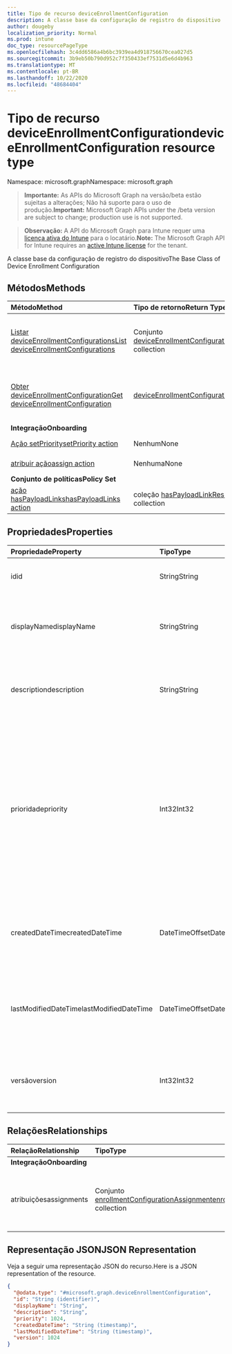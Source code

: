 ```yaml
---
title: Tipo de recurso deviceEnrollmentConfiguration
description: A classe base da configuração de registro do dispositivo
author: dougeby
localization_priority: Normal
ms.prod: intune
doc_type: resourcePageType
ms.openlocfilehash: 3c4dd6586a4b6bc3939ea4d918756670cea027d5
ms.sourcegitcommit: 3b9eb50b790d952c7f350433ef7531d5e6d4b963
ms.translationtype: MT
ms.contentlocale: pt-BR
ms.lasthandoff: 10/22/2020
ms.locfileid: "48684404"
---
```

# <a name="deviceenrollmentconfiguration-resource-type"></a><span data-ttu-id="09f35-103">Tipo de recurso deviceEnrollmentConfiguration</span><span class="sxs-lookup"><span data-stu-id="09f35-103">deviceEnrollmentConfiguration resource type</span></span>

<span data-ttu-id="09f35-104">Namespace: microsoft.graph</span><span class="sxs-lookup"><span data-stu-id="09f35-104">Namespace: microsoft.graph</span></span>

> <span data-ttu-id="09f35-105">**Importante:** As APIs do Microsoft Graph na versão/beta estão sujeitas a alterações; Não há suporte para o uso de produção.</span><span class="sxs-lookup"><span data-stu-id="09f35-105">**Important:** Microsoft Graph APIs under the /beta version are subject to change; production use is not supported.</span></span>

> <span data-ttu-id="09f35-106">**Observação:** A API do Microsoft Graph para Intune requer uma [licença ativa do Intune](https://go.microsoft.com/fwlink/?linkid=839381) para o locatário.</span><span class="sxs-lookup"><span data-stu-id="09f35-106">**Note:** The Microsoft Graph API for Intune requires an [active Intune license](https://go.microsoft.com/fwlink/?linkid=839381) for the tenant.</span></span>

<span data-ttu-id="09f35-107">A classe base da configuração de registro do dispositivo</span><span class="sxs-lookup"><span data-stu-id="09f35-107">The Base Class of Device Enrollment Configuration</span></span>

## <a name="methods"></a><span data-ttu-id="09f35-108">Métodos</span><span class="sxs-lookup"><span data-stu-id="09f35-108">Methods</span></span>
|<span data-ttu-id="09f35-109">Método</span><span class="sxs-lookup"><span data-stu-id="09f35-109">Method</span></span>|<span data-ttu-id="09f35-110">Tipo de retorno</span><span class="sxs-lookup"><span data-stu-id="09f35-110">Return Type</span></span>|<span data-ttu-id="09f35-111">Descrição</span><span class="sxs-lookup"><span data-stu-id="09f35-111">Description</span></span>|
|:---|:---|:---|
|[<span data-ttu-id="09f35-112">Listar deviceEnrollmentConfigurations</span><span class="sxs-lookup"><span data-stu-id="09f35-112">List deviceEnrollmentConfigurations</span></span>](../api/intune-shared-deviceenrollmentconfiguration-list.md)|<span data-ttu-id="09f35-113">Conjunto [deviceEnrollmentConfiguration](../resources/intune-shared-deviceenrollmentconfiguration.md)</span><span class="sxs-lookup"><span data-stu-id="09f35-113">[deviceEnrollmentConfiguration](../resources/intune-shared-deviceenrollmentconfiguration.md) collection</span></span>|<span data-ttu-id="09f35-114">Listar propriedades e relações de objetos de [deviceEnrollmentConfiguration](../resources/intune-shared-deviceenrollmentconfiguration.md).</span><span class="sxs-lookup"><span data-stu-id="09f35-114">List properties and relationships of the [deviceEnrollmentConfiguration](../resources/intune-shared-deviceenrollmentconfiguration.md) objects.</span></span>|
|[<span data-ttu-id="09f35-115">Obter deviceEnrollmentConfiguration</span><span class="sxs-lookup"><span data-stu-id="09f35-115">Get deviceEnrollmentConfiguration</span></span>](../api/intune-shared-deviceenrollmentconfiguration-get.md)|[<span data-ttu-id="09f35-116">deviceEnrollmentConfiguration</span><span class="sxs-lookup"><span data-stu-id="09f35-116">deviceEnrollmentConfiguration</span></span>](../resources/intune-shared-deviceenrollmentconfiguration.md)|<span data-ttu-id="09f35-117">Ler propriedades e relações de objetos de [deviceEnrollmentConfiguration](../resources/intune-shared-deviceenrollmentconfiguration.md).</span><span class="sxs-lookup"><span data-stu-id="09f35-117">Read properties and relationships of the [deviceEnrollmentConfiguration](../resources/intune-shared-deviceenrollmentconfiguration.md) object.</span></span>|
|<span data-ttu-id="09f35-118">**Integração**</span><span class="sxs-lookup"><span data-stu-id="09f35-118">**Onboarding**</span></span>|
|[<span data-ttu-id="09f35-119">Ação setPriority</span><span class="sxs-lookup"><span data-stu-id="09f35-119">setPriority action</span></span>](../api/intune-shared-deviceenrollmentconfiguration-setpriority.md)|<span data-ttu-id="09f35-120">Nenhum</span><span class="sxs-lookup"><span data-stu-id="09f35-120">None</span></span>|<span data-ttu-id="09f35-121">Ainda não documentado</span><span class="sxs-lookup"><span data-stu-id="09f35-121">Not yet documented</span></span>|
|[<span data-ttu-id="09f35-122">atribuir ação</span><span class="sxs-lookup"><span data-stu-id="09f35-122">assign action</span></span>](../api/intune-shared-deviceenrollmentconfiguration-assign.md)|<span data-ttu-id="09f35-123">Nenhuma</span><span class="sxs-lookup"><span data-stu-id="09f35-123">None</span></span>|<span data-ttu-id="09f35-124">Ainda não documentado</span><span class="sxs-lookup"><span data-stu-id="09f35-124">Not yet documented</span></span>|
|<span data-ttu-id="09f35-125">**Conjunto de políticas**</span><span class="sxs-lookup"><span data-stu-id="09f35-125">**Policy Set**</span></span>|
|[<span data-ttu-id="09f35-126">ação hasPayloadLinks</span><span class="sxs-lookup"><span data-stu-id="09f35-126">hasPayloadLinks action</span></span>](../api/intune-shared-deviceenrollmentconfiguration-haspayloadlinks.md)|<span data-ttu-id="09f35-127">coleção [hasPayloadLinkResultItem](../resources/intune-policyset-haspayloadlinkresultitem.md)</span><span class="sxs-lookup"><span data-stu-id="09f35-127">[hasPayloadLinkResultItem](../resources/intune-policyset-haspayloadlinkresultitem.md) collection</span></span>|<span data-ttu-id="09f35-128">Ainda não documentado</span><span class="sxs-lookup"><span data-stu-id="09f35-128">Not yet documented</span></span>|

## <a name="properties"></a><span data-ttu-id="09f35-129">Propriedades</span><span class="sxs-lookup"><span data-stu-id="09f35-129">Properties</span></span>
|<span data-ttu-id="09f35-130">Propriedade</span><span class="sxs-lookup"><span data-stu-id="09f35-130">Property</span></span>|<span data-ttu-id="09f35-131">Tipo</span><span class="sxs-lookup"><span data-stu-id="09f35-131">Type</span></span>|<span data-ttu-id="09f35-132">Descrição</span><span class="sxs-lookup"><span data-stu-id="09f35-132">Description</span></span>|
|:---|:---|:---|
|<span data-ttu-id="09f35-133">id</span><span class="sxs-lookup"><span data-stu-id="09f35-133">id</span></span>|<span data-ttu-id="09f35-134">String</span><span class="sxs-lookup"><span data-stu-id="09f35-134">String</span></span>|<span data-ttu-id="09f35-135">Identificador exclusivo para a conta</span><span class="sxs-lookup"><span data-stu-id="09f35-135">Unique Identifier for the account</span></span>|
|<span data-ttu-id="09f35-136">displayName</span><span class="sxs-lookup"><span data-stu-id="09f35-136">displayName</span></span>|<span data-ttu-id="09f35-137">String</span><span class="sxs-lookup"><span data-stu-id="09f35-137">String</span></span>|<span data-ttu-id="09f35-138">O nome de exibição da configuração de registro do dispositivo</span><span class="sxs-lookup"><span data-stu-id="09f35-138">The display name of the device enrollment configuration</span></span>|
|<span data-ttu-id="09f35-139">description</span><span class="sxs-lookup"><span data-stu-id="09f35-139">description</span></span>|<span data-ttu-id="09f35-140">String</span><span class="sxs-lookup"><span data-stu-id="09f35-140">String</span></span>|<span data-ttu-id="09f35-141">A descrição da configuração de registro do dispositivo</span><span class="sxs-lookup"><span data-stu-id="09f35-141">The description of the device enrollment configuration</span></span>|
|<span data-ttu-id="09f35-142">prioridade</span><span class="sxs-lookup"><span data-stu-id="09f35-142">priority</span></span>|<span data-ttu-id="09f35-143">Int32</span><span class="sxs-lookup"><span data-stu-id="09f35-143">Int32</span></span>|<span data-ttu-id="09f35-144">A prioridade é usada quando um usuário existe em vários grupos que são atribuídos à configuração de registro.</span><span class="sxs-lookup"><span data-stu-id="09f35-144">Priority is used when a user exists in multiple groups that are assigned enrollment configuration.</span></span> <span data-ttu-id="09f35-145">Os usuários estão sujeitos somente à configuração com o menor valor de prioridade.</span><span class="sxs-lookup"><span data-stu-id="09f35-145">Users are subject only to the configuration with the lowest priority value.</span></span>|
|<span data-ttu-id="09f35-146">createdDateTime</span><span class="sxs-lookup"><span data-stu-id="09f35-146">createdDateTime</span></span>|<span data-ttu-id="09f35-147">DateTimeOffset</span><span class="sxs-lookup"><span data-stu-id="09f35-147">DateTimeOffset</span></span>|<span data-ttu-id="09f35-148">Data e hora de criação em UTC da configuração de registro do dispositivo</span><span class="sxs-lookup"><span data-stu-id="09f35-148">Created date time in UTC of the device enrollment configuration</span></span>|
|<span data-ttu-id="09f35-149">lastModifiedDateTime</span><span class="sxs-lookup"><span data-stu-id="09f35-149">lastModifiedDateTime</span></span>|<span data-ttu-id="09f35-150">DateTimeOffset</span><span class="sxs-lookup"><span data-stu-id="09f35-150">DateTimeOffset</span></span>|<span data-ttu-id="09f35-151">Data e hora da última modificação em UTC da configuração de registro do dispositivo</span><span class="sxs-lookup"><span data-stu-id="09f35-151">Last modified date time in UTC of the device enrollment configuration</span></span>|
|<span data-ttu-id="09f35-152">versão</span><span class="sxs-lookup"><span data-stu-id="09f35-152">version</span></span>|<span data-ttu-id="09f35-153">Int32</span><span class="sxs-lookup"><span data-stu-id="09f35-153">Int32</span></span>|<span data-ttu-id="09f35-154">A versão da configuração de registro do dispositivo</span><span class="sxs-lookup"><span data-stu-id="09f35-154">The version of the device enrollment configuration</span></span>|

## <a name="relationships"></a><span data-ttu-id="09f35-155">Relações</span><span class="sxs-lookup"><span data-stu-id="09f35-155">Relationships</span></span>
|<span data-ttu-id="09f35-156">Relação</span><span class="sxs-lookup"><span data-stu-id="09f35-156">Relationship</span></span>|<span data-ttu-id="09f35-157">Tipo</span><span class="sxs-lookup"><span data-stu-id="09f35-157">Type</span></span>|<span data-ttu-id="09f35-158">Descrição</span><span class="sxs-lookup"><span data-stu-id="09f35-158">Description</span></span>|
|:---|:---|:---|
|<span data-ttu-id="09f35-159">**Integração**</span><span class="sxs-lookup"><span data-stu-id="09f35-159">**Onboarding**</span></span>|
|<span data-ttu-id="09f35-160">atribuições</span><span class="sxs-lookup"><span data-stu-id="09f35-160">assignments</span></span>|<span data-ttu-id="09f35-161">Conjunto [enrollmentConfigurationAssignment](../resources/intune-onboarding-enrollmentconfigurationassignment.md)</span><span class="sxs-lookup"><span data-stu-id="09f35-161">[enrollmentConfigurationAssignment](../resources/intune-onboarding-enrollmentconfigurationassignment.md) collection</span></span>|<span data-ttu-id="09f35-162">A lista de atribuições de grupo para o perfil de configuração do dispositivo</span><span class="sxs-lookup"><span data-stu-id="09f35-162">The list of group assignments for the device configuration profile</span></span>|

## <a name="json-representation"></a><span data-ttu-id="09f35-163">Representação JSON</span><span class="sxs-lookup"><span data-stu-id="09f35-163">JSON Representation</span></span>
<span data-ttu-id="09f35-164">Veja a seguir uma representação JSON do recurso.</span><span class="sxs-lookup"><span data-stu-id="09f35-164">Here is a JSON representation of the resource.</span></span>
<!-- {
  "blockType": "resource",
  "keyProperty": "id",
  "@odata.type": "microsoft.graph.deviceEnrollmentConfiguration"
}
-->
``` json
{
  "@odata.type": "#microsoft.graph.deviceEnrollmentConfiguration",
  "id": "String (identifier)",
  "displayName": "String",
  "description": "String",
  "priority": 1024,
  "createdDateTime": "String (timestamp)",
  "lastModifiedDateTime": "String (timestamp)",
  "version": 1024
}
```





